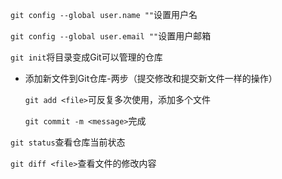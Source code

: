 `git config --global user.name ""`设置用户名

`git config --global user.email ""`设置用户邮箱

`git init`将目录变成Git可以管理的仓库

- 添加新文件到Git仓库-两步（提交修改和提交新文件一样的操作）

  `git add <file>`可反复多次使用，添加多个文件

  `git commit -m <message>`完成

`git status`查看仓库当前状态

`git diff <file>`查看文件的修改内容
